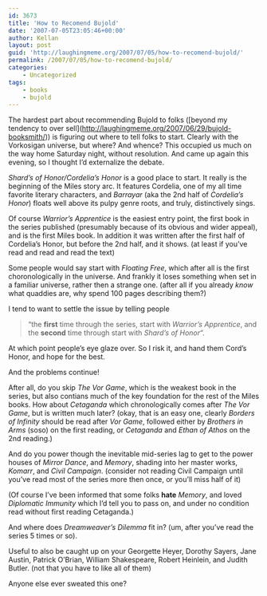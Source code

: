 ```yaml
---
id: 3673
title: 'How to Recomend Bujold'
date: '2007-07-05T23:05:46+00:00'
author: Kellan
layout: post
guid: 'http://laughingmeme.org/2007/07/05/how-to-recomend-bujold/'
permalink: /2007/07/05/how-to-recomend-bujold/
categories:
    - Uncategorized
tags:
    - books
    - bujold
---
```


The hardest part about recommending Bujold to folks (\[beyond my tendency to over sell\](http://laughingmeme.org/2007/06/29/bujold-booksmith/)) is figuring out where to tell folks to start. Clearly with the Vorkosigan universe, but where? And whence? This occupied us much on the way home Saturday night, without resolution. And came up again this evening, so I thought I’d externalize the debate.

*Shard’s of Honor/Cordelia’s Honor* is a good place to start. It really is the beginning of the Miles story arc. It features Cordelia, one of my all time favorite literary characters, and *Barrayar* (aka the 2nd half of *Cordelia’s Honor*) floats well above its pulpy genre roots, and truly, distinctively sings.

Of course *Warrior’s Apprentice* is the easiest entry point, the first book in the series published (presumably because of its obvious and wider appeal), and is the first Miles book. In addition it was written after the first half of Cordelia’s Honor, but before the 2nd half, and it shows. (at least if you’ve read and read and read the text)

Some people would say start with *Floating Free*, which after all is the first choronologically in the universe. And frankly it loses something when set in a familiar universe, rather then a strange one. (after all if you already *know* what quaddies are, why spend 100 pages describing them?)

I tend to want to settle the issue by telling people

> “the **first** time through the series, start with *Warrior’s Apprentice*, and the **second** time through start with *Shard’s of Honor*“.

At which point people’s eye glaze over. So I risk it, and hand them Cord’s Honor, and hope for the best.

And the problems continue!

After all, do you skip *The Vor Game*, which is the weakest book in the series, but also contians much of the key foundation for the rest of the Miles books. How about *Cetaganda* which chronologically comes after *The Vor Game*, but is written much later? (okay, that is an easy one, clearly *Borders of Infinity* should be read after *Vor Game*, followed either by *Brothers in Arms* (soso) on the first reading, or *Cetaganda* and *Ethan of Athos* on the 2nd reading.)

And do you power though the inevitable mid-series lag to get to the power houses of *Mirror Dance*, and *Memory*, shading into her master works, *Komarr*, and *Civil Campaign*. (consider not reading Civil Campaign until you’ve read most of the series more then once, or you’ll miss half of it)

(Of course I’ve been informed that some folks **hate** *Memory*, and loved *Diplomatic Immunity* which I’d tell you to pass on, and under no condition read without first reading Cetaganda.)

And where does *Dreamweaver’s Dilemma* fit in? (um, after you’ve read the series 5 times or so).

Useful to also be caught up on your Georgette Heyer, Dorothy Sayers, Jane Austin, Patrick O’Brian, William Shakespeare, Robert Heinlein, and Judith Butler. (not that you have to like all of them)

Anyone else ever sweated this one?